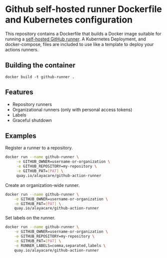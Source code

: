 # Github self-hosted runner Dockerfile and Kubernetes configuration

This repository contains a Dockerfile that builds a Docker image suitable for running a [self-hosted GitHub runner](https://docs.github.com/en/free-pro-team@latest/actions/hosting-your-own-runners/about-self-hosted-runners). A Kubernetes Deployment, and docker-compose, files are included to use like a template to deploy your actions runners.

## Building the container

`docker build -t github-runner .`

## Features

* Repository runners
* Organizational runners (only with personal access tokens)
* Labels
* Graceful shutdown

## Examples

Register a runner to a repository.

```sh
docker run --name github-runner \
     -e GITHUB_OWNER=username-or-organization \
     -e GITHUB_REPOSITORY=my-repository \
     -e GITHUB_PAT=[PAT] \
     quay.io/alayacare/github-action-runner
```

Create an organization-wide runner.

```sh
docker run --name github-runner \
    -e GITHUB_OWNER=username-or-organization \
    -e GITHUB_PAT=[PAT] \
    quay.io/alayacare/github-action-runner
```

Set labels on the runner.

```sh
docker run --name github-runner \
    -e GITHUB_OWNER=username-or-organization \
    -e GITHUB_REPOSITORY=my-repository \
    -e GITHUB_PAT=[PAT] \
    -e RUNNER_LABELS=comma,separated,labels \
    quay.io/alayacare/github-action-runner
```


